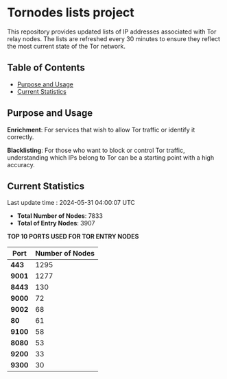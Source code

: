 # Tornodes lists project

This repository provides updated lists of IP addresses associated with Tor relay nodes. The lists are refreshed every 30 minutes to ensure they reflect the most current state of the Tor network.

## Table of Contents

- [Purpose and Usage](#purpose-and-usage)
- [Current Statistics](#current-statistics)


## Purpose and Usage

**Enrichment**: For services that wish to allow Tor traffic or identify it correctly.

**Blacklisting**: For those who want to block or control Tor traffic, understanding which IPs belong to Tor can be a starting point with a high accuracy.

## Current Statistics

Last update time : 2024-05-31 04:00:07 UTC

- **Total Number of Nodes**: 7833
- **Total of Entry Nodes**: 3907

**TOP 10 PORTS USED FOR TOR ENTRY NODES**

| **Port** | **Number of Nodes** |
|------|-----------------|
| **443**   | 1295  |
| **9001**   | 1277  |
| **8443**   | 130  |
| **9000**   | 72  |
| **9002**   | 68  |
| **80**   | 61  |
| **9100**   | 58  |
| **8080**   | 53  |
| **9200**   | 33  |
| **9300**   | 30  |

